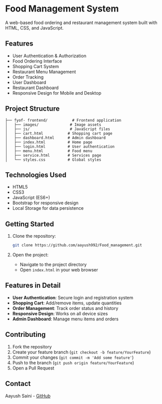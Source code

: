 # Food Management System

A web-based food ordering and restaurant management system built with HTML, CSS, and JavaScript.

## Features

- User Authentication & Authorization
- Food Ordering Interface
- Shopping Cart System
- Restaurant Menu Management
- Order Tracking
- User Dashboard
- Restaurant Dashboard
- Responsive Design for Mobile and Desktop

## Project Structure

```
├── fyof- frontend/           # Frontend application
│   ├── images/              # Image assets
│   ├── js/                  # JavaScript files
│   ├── cart.html           # Shopping cart page
│   ├── dashboard.html      # Admin dashboard
│   ├── index.html          # Home page
│   ├── login.html          # User authentication
│   ├── menu.html           # Food menu
│   ├── service.html        # Services page
│   └── styles.css          # Global styles
```

## Technologies Used

- HTML5
- CSS3
- JavaScript (ES6+)
- Bootstrap for responsive design
- Local Storage for data persistence

## Getting Started

1. Clone the repository:
   ```bash
   git clone https://github.com/aayush992/Food_management.git
   ```

2. Open the project:
   - Navigate to the project directory
   - Open `index.html` in your web browser

## Features in Detail

- **User Authentication**: Secure login and registration system
- **Shopping Cart**: Add/remove items, update quantities
- **Order Management**: Track order status and history
- **Responsive Design**: Works on all device sizes
- **Admin Dashboard**: Manage menu items and orders

## Contributing

1. Fork the repository
2. Create your feature branch (`git checkout -b feature/YourFeature`)
3. Commit your changes (`git commit -m 'Add some feature'`)
4. Push to the branch (`git push origin feature/YourFeature`)
5. Open a Pull Request

## Contact

Aayush Saini - [GitHub](https://github.com/aayush992) 